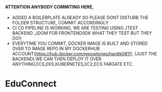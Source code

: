 #### ATTENTION ANYBODY COMMITING HERE, 
- ADDED A BOILERPLATE ALREADY SO PLEASE DONT DISTURB THE FOLDER STRUCTURE, COMMIT ACCORDINGLY
- CI CD PIPELINE IS WORKING, WE ARE TESTING USING  JTEST  BACKEND ,JDOM FOR FRONTEND(IDK WHAT THEY TEST BUT THEY DO!)
- EVERYTIME YOU COMMIT, DOCKER IMAGE IS BUILT AND STORED OVER TO IMAGE REPO IN MY DOCKERHUB ACCOUNT(https://hub.docker.com/repositories/hardik0811), (JUST THE BACKEND),WE CAN THEN DEPLOY IT OVER ANYTHING,ECS,EKS,KUBERNETES,EC2,ECS FARGATE ETC.

# EduConnect
